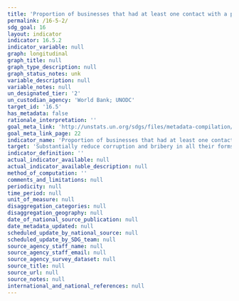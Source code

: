 ```yaml
---
title: 'Proportion of businesses that had at least one contact with a public official and that paid a bribe to a public official, or were asked for a bribe by those public officials, during the previous 12 months'
permalink: /16-5-2/
sdg_goal: 16
layout: indicator
indicator: 16.5.2
indicator_variable: null
graph: longitudinal
graph_title: null
graph_type_description: null
graph_status_notes: unk
variable_description: null
variable_notes: null
un_designated_tier: '2'
un_custodian_agency: 'World Bank; UNODC'
target_id: '16.5'
has_metadata: false
rationale_interpretation: ''
goal_meta_link: 'http://unstats.un.org/sdgs/files/metadata-compilation/Metadata-Goal-16.pdf'
goal_meta_link_page: 22
indicator_name: 'Proportion of businesses that had at least one contact with a public official and that paid a bribe to a public official, or were asked for a bribe by those public officials, during the previous 12 months'
target: 'Substantially reduce corruption and bribery in all their forms.'
indicator_definition: ''
actual_indicator_available: null
actual_indicator_available_description: null
method_of_computation: ''
comments_and_limitations: null
periodicity: null
time_period: null
unit_of_measure: null
disaggregation_categories: null
disaggregation_geography: null
date_of_national_source_publication: null
date_metadata_updated: null
scheduled_update_by_national_source: null
scheduled_update_by_SDG_team: null
source_agency_staff_name: null
source_agency_staff_email: null
source_agency_survey_dataset: null
source_title: null
source_url: null
source_notes: null
international_and_national_references: null
---
```

